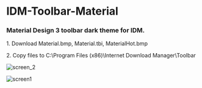 <h1>IDM-Toolbar-Material</h1>
<h3><p>Material Design 3 toolbar dark theme for IDM.</p></h3>
<p>1. Download Material.bmp, Material.tbi, MaterialHot.bmp</p>
<p>2. Copy files to C:\Program Files (x86)\Internet Download Manager\Toolbar</p>


![screen_2](https://i.imgur.com/31P2MFV.png)

![screen1](https://i.imgur.com/e0c1A5X.png)
